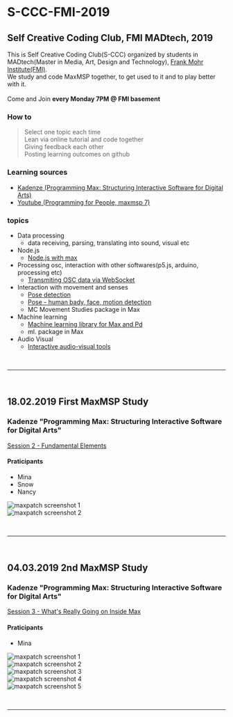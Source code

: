 # S-CCC-FMI-2019
## Self Creative Coding Club, FMI MADtech, 2019<br>

This is Self Creative Coding Club(S-CCC) organized by students in MADtech(Master in Media, Art, Design and Technology), [Frank Mohr Institute(FMI)](http://fmi.academieminerva.nl/).<br>
We study and code MaxMSP together, to get used to it and to play better with it. 
<br><br>
Come and Join **every Monday 7PM @ FMI basement**
<br>

### How to
> Select one topic each time<br> Lean via online tutorial and code together<br> Giving feedback each other<br> Posting learning outcomes on github<br>

### Learning sources

* [Kadenze (Programming Max: Structuring Interactive Software for Digital Arts)](https://www.kadenze.com/courses/programming-max-structuring-interactive-software-for-digital-arts-i/info)
* [Youtube (Programming for People, maxmsp 7)](https://www.youtube.com/playlist?list=PLmEFHC9k1VTZW-VORirBGcICKpC82WIFD)

### topics
* Data processing
  - data receiving, parsing, translating into sound, visual etc
* Node.js
  - [Node.js with max](https://cycling74.com/articles/node-for-max-intro-%E2%80%93-let%E2%80%99s-get-started?utm_source=Max+Friends+List&utm_campaign=dabe88be3c-EMAIL_CAMPAIGN_2019_01_08_05_38&utm_medium=email&utm_term=0_6c6d94f223-dabe88be3c-67133533&mc_cid=dabe88be3c&mc_eid=2f6faf24f5)
* Processing osc, interaction with other softwares(p5.js, arduino, processing etc)
  - [Transmiting OSC data via WebSocket](https://medium.com/@contra/transmitting-osc-data-via-websocket-43fcc8bfade7?fbclid=IwAR2Jkes8kO9zNNZml_6RlxsUVmbCVLGpie_u3rNoVPZyy9DrVtsjVQjVa3k)
* Interaction with movement and senses
  - [Pose detection](https://github.com/tommymitch/posenetosc)
  - [Pose - human bady, face, motion detection](https://github.com/CMU-Perceptual-Computing-Lab/openpose)
  - MC Movement Studies package in Max
* Machine learning
  - [Machine learning library for Max and Pd](https://github.com/irllabs/ml-lib)
  - ml. package in Max
* Audio Visual
  - [Interactive audio-visual tools](https://gumroad.com/tmhglnd)

<br>
<hr>
<br>

## 18.02.2019 First MaxMSP Study 

### Kadenze "Programming Max: Structuring Interactive Software for Digital Arts"
[Session 2 - Fundamental Elements](https://www.kadenze.com/courses/programming-max-structuring-interactive-software-for-digital-arts-i/sessions/fundamental-elements) 

#### Praticipants
* Mina
* Snow
* Nancy

![maxpatch screenshot 1](./assets/img/18.02.2019-screenshot-01.png)<img width="700"></img>
![maxpatch screenshot 2](./assets/img/18.02.2019-screenshot-02.png)<img width="700"></img>

<br>
<hr>
<br>

## 04.03.2019 2nd MaxMSP Study 

### Kadenze "Programming Max: Structuring Interactive Software for Digital Arts"
[Session 3 - What's Really Going on Inside Max](https://www.kadenze.com/courses/programming-max-structuring-interactive-software-for-digital-arts-i/sessions/what-s-really-going-on-inside-max) 

#### Praticipants
* Mina

![maxpatch screenshot 1](./assets/img/04.03.2019-screenshot-01.png)<img width="700"></img>
![maxpatch screenshot 2](./assets/img/04.03.2019-screenshot-02.png)<img width="700"></img>
![maxpatch screenshot 3](./assets/img/04.03.2019-screenshot-03.png)<img width="700"></img>
![maxpatch screenshot 4](./assets/img/04.03.2019-screenshot-04.png)<img width="700"></img>
![maxpatch screenshot 5](./assets/img/04.03.2019-screenshot-05.png)<img width="700"></img>

<br>
<hr>
<br>

